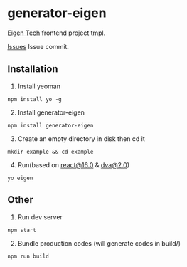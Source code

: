 # generator-eigen
[Eigen Tech](https://www.eigentech.ai/) frontend project tmpl.

[Issues](https://github.com/elowes/generator-eigen/issues ) Issue commit.



## Installation

1. Install yeoman
``` shell
npm install yo -g
```

2. Install generator-eigen
``` shell
npm install generator-eigen
```

3. Create an empty directory in disk then cd it
``` shell
mkdir example && cd example
```

4. Run(based on react@16.0 & dva@2.0)
``` shell
yo eigen
```

## Other

1. Run dev server 
``` shell
npm start
```

2. Bundle production codes (will generate codes in build/)
``` shell
npm run build
```
